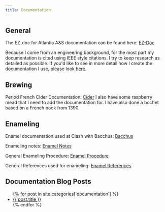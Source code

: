 ```yaml
---
title: Documentation
---
```


## General

The EZ-doc for Atlantia A&S documentation can be found here: [EZ-Doc](/assets/documents/basic.pdf)  

Because I come from an engineering background, for the most part my documentation is cited using IEEE style citations. I try to keep research as detailed as possible.
If you'd like to see in more detail how I create the documentation I
use, please look [here](process). 

## Brewing 

Period French Cider Documentation: [Cider](/assets/documents/cider.pdf)
I also have some raspberry mead that I need to add the documentation
for. I have also done a bochet based on a French book from 1390.

## Enameling

Enamel documentation used at Clash with Bacchus: [Bacchus](/assets/documents/enamel_clashwbacchus.pdf)

Enameling notes: [Enamel Notes](/assets/documents/enamel_notes.pdf)

General Enameling Procedure: [Enamel Procedure](/assets/documents/enamel_procedure.pdf)

General References used for enameling: [Enamel References](/assets/documents/enamel_references.pdf)

## Documentation Blog Posts

<ul>
{% for post in site.categories['documentation'] %}
    <li>
      <a href="{{ post.url }}">{{ post.title }}</a>
    </li>
{% endfor %}
</ul>
